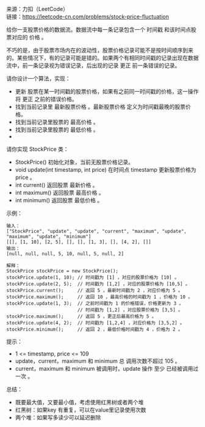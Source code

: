 
来源：力扣（LeetCode）  
链接：https://leetcode-cn.com/problems/stock-price-fluctuation

给你一支股票价格的数据流。数据流中每一条记录包含一个 时间戳 和该时间点股票对应的 价格 。

不巧的是，由于股票市场内在的波动性，股票价格记录可能不是按时间顺序到来的。某些情况下，有的记录可能是错的。如果两个有相同时间戳的记录出现在数据流中，前一条记录视为错误记录，后出现的记录 更正 前一条错误的记录。

请你设计一个算法，实现：

* 更新 股票在某一时间戳的股票价格，如果有之前同一时间戳的价格，这一操作将 更正 之前的错误价格。
* 找到当前记录里 最新股票价格 。最新股票价格 定义为时间戳最晚的股票价格。
* 找到当前记录里股票的 最高价格 。
* 找到当前记录里股票的 最低价格 。
* 
请你实现 StockPrice 类：
* StockPrice() 初始化对象，当前无股票价格记录。
* void update(int timestamp, int price) 在时间点 timestamp 更新股票价格为 price 。
* int current() 返回股票 最新价格 。
* int maximum() 返回股票 最高价格 。
* int minimum() 返回股票 最低价格 。

示例：
```
输入：
["StockPrice", "update", "update", "current", "maximum", "update", "maximum", "update", "minimum"]
[[], [1, 10], [2, 5], [], [], [1, 3], [], [4, 2], []]
输出：
[null, null, null, 5, 10, null, 5, null, 2]

解释：
StockPrice stockPrice = new StockPrice();
stockPrice.update(1, 10); // 时间戳为 [1] ，对应的股票价格为 [10] 。
stockPrice.update(2, 5);  // 时间戳为 [1,2] ，对应的股票价格为 [10,5] 。
stockPrice.current();     // 返回 5 ，最新时间戳为 2 ，对应价格为 5 。
stockPrice.maximum();     // 返回 10 ，最高价格的时间戳为 1 ，价格为 10 。
stockPrice.update(1, 3);  // 之前时间戳为 1 的价格错误，价格更新为 3 。
                          // 时间戳为 [1,2] ，对应股票价格为 [3,5] 。
stockPrice.maximum();     // 返回 5 ，更正后最高价格为 5 。
stockPrice.update(4, 2);  // 时间戳为 [1,2,4] ，对应价格为 [3,5,2] 。
stockPrice.minimum();     // 返回 2 ，最低价格时间戳为 4 ，价格为 2 。

```

提示：

* 1 <= timestamp, price <= 109
* update，current，maximum 和 minimum 总 调用次数不超过 105 。
* current，maximum 和 minimum 被调用时，update 操作 至少 已经被调用过 一次 。

总结：
* 既要最大值，又要最小值，考虑使用红黑树或者两个堆
* 红黑树：如果key 有重复，可以在value里记录使用次数
* 两个堆：如果写多读少可以延迟删除